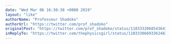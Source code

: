 ```yaml
---
date: "Wed Mar 06 16:30:38 +0000 2019"
layout: "like"
authorName: "Professeur Shadoko"
authorUrl: "https://twitter.com/prof_shadoko"
originalPost: "https://twitter.com/prof_shadoko/status/1103332068543643648"
inReplyTo: "https://twitter.com/thephysicsgirl/status/1103330669336248321"
---
```

